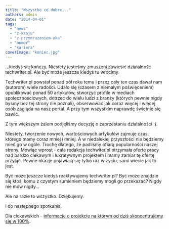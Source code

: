 ```yaml
---
title: "Wszystko co dobre..."
authors: admin
date: "2014-04-01"
tags:
  - "news"
  - "z-kraju"
  - "z-przymruzeniem-oka"
  - "humor"
  - "kariera"
coverImage: "koniec.jpg"
---
```


...kiedyś się kończy. Niestety jesteśmy zmuszeni zawiesić działalność
techwriter.pl. Ale być może jeszcze kiedyś tu wrócimy.

Techwriter.pl powstał ponad pół roku temu i przez cały ten czas dawał nam
(autorom) wiele radości. Udało się (czasem z niemałym poświęceniem) opublikować
ponad 50 artykułów, stworzyć profile w mediach społecznościowych, dotrzeć do
wielu ludzi z branży (których pewnie nigdy byśmy bez tej strony nie poznali),
obserwować jak coraz więcej i więcej osób zagląda na nasz portal. A przy tym
wszystkim naprawdę świetnie się bawić.

Z tym większym żalem podjęliśmy decyzję o zaprzestaniu działalności :(.

Niestety, tworzenie nowych, wartościowych artykułów zajmuje czas, którego mamy
coraz mniej i mniej. A w niedalekiej przyszłości nie będziemy mieć go w ogóle.
Trochę dlatego, że padliśmy ofiarą popularności naszej strony. Mówiąc wprost -
cała redakcja techwiter.pl otrzymała ofertę pracy nad bardzo ciekawym i
lukratywnym projektem i mamy zamiar tę ofertę przyjąć. Pewne okazje pojawiają
się tylko raz w życiu, sami wiecie jak to jest.

Być może jeszcze kiedyś reaktywujemy techwriter.pl? Być może znajdzie się ktoś,
komu z czystym sumieniem będziemy mogli go przekazać? Nigdy nie mów nigdy...

Ale na razie to wszystko. Dziękujemy.

I do następnego spotkania.

Dla ciekawskich
- [informacje o projekcie na którym od dziś skoncentrujemy się w 100%](http://www.dziennik.com/wiadomosci/artykul/empatia-za-49-milionow-zlotych).
